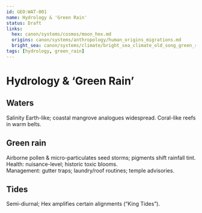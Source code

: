 ```yaml
---
id: GEO:WAT-001
name: Hydrology & 'Green Rain'
status: Draft
links:
  hex: canon/systems/cosmos/moon_hex.md
  origins: canon/systems/anthropology/human_origins_migrations.md
  bright_sea: canon/systems/climate/bright_sea_climate_old_song_green_rains.md
tags: [hydrology, green_rain]
---
```


# Hydrology & ‘Green Rain’

## Waters
Salinity Earth-like; coastal mangrove analogues widespread. Coral-like reefs in warm belts.

## Green rain
Airborne pollen & micro-particulates seed storms; pigments shift rainfall tint.  
Health: nuisance-level; historic toxic blooms.  
Management: gutter traps; laundry/roof routines; temple advisories.

## Tides
Semi-diurnal; Hex amplifies certain alignments (“King Tides”).